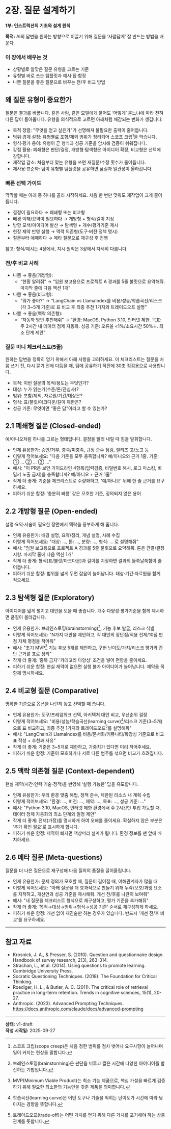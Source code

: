 # 2장. 질문 설계하기

**1부: 인스트럭션의 기초와 설계 원칙**

**목적:** AI의 답변을 원하는 방향으로 이끌기 위해 질문을 ‘사람답게’ 잘 만드는 방법을 배운다.

### 이 장에서 배우는 것
- 상황별로 알맞은 질문 유형을 고르는 기준
- 유형별 바로 쓰는 템플릿과 예시·팁·함정
- 나쁜 질문을 좋은 질문으로 바꾸는 전/후 비교 방법

## 왜 질문 유형이 중요한가

질문은 결과를 바꿉니다. 같은 사람, 같은 모델에게 물어도 ‘어떻게’ 묻느냐에 따라 전혀 다른 답이 돌아옵니다. 유형을 의식적으로 고르면 아래처럼 체감되는 변화가 생깁니다:

- 목적 정렬: "무엇을 얻고 싶은가"가 선명해져 불필요한 출력이 줄어듭니다.
- 범위·경계 설정: 유형별로 포함/제외 범위가 정리되어 스코프 크립[^1]을 막습니다.
- 형식·평가 용이: 유형이 곧 형식과 성공 기준을 암시해 검증이 쉬워집니다.
- 강점 활용: 폐쇄형은 판단/결정, 개방형·탐색형은 아이디어 확장, 비교형은 선택에 강합니다.
- 재작업 감소: 처음부터 맞는 유형을 쓰면 재질문/수정 횟수가 줄어듭니다.
- 재사용·표준화: 팀이 유형별 템플릿을 공유하면 품질과 일관성이 올라갑니다.

### 빠른 선택 가이드

막막할 때는 아래 중 하나를 골라 시작하세요. 처음 한 번만 맞춰도 재작업이 크게 줄어듭니다.

- 결정이 필요하다 → 폐쇄형 또는 비교형
- 배경 이해/요약이 필요하다 → 개방형 + 형식/길이 지정
- 방향 모색/아이디어 발산 → 탐색형 + 개수/평가기준 제시
- 현장 제약 반영 실행 → 맥락 의존형(도구·버전·정책 명시)
- 질문부터 애매하다 → 메타 질문으로 재구성 후 진행

참고: 형식/예시는 4장에서, 지시 원칙은 3장에서 자세히 다룹니다.

### 전/후 비교 사례
- 나쁨 → 좋음(개방형):
  - “현황 알려줘” → “임원 보고용으로 프로젝트 A 경과를 5줄 불릿으로 요약해줘. 마지막 줄에 다음 액션 1개”
- 나쁨 → 좋음(비교형):
  - “뭐가 좋아?” → “LangChain vs LlamaIndex를 비용/성능/학습곡선/리스크(각 3~5개 기준)로 표 비교 후 최종 추천 1가지와 트레이드오프 설명”
- 나쁨 → 좋음(맥락 의존형):
  - “자동화 방안 추천해줘” → “환경: MacOS, Python 3.10, 인터넷 제한. 목표: 주 2시간 내 데이터 정제 자동화. 성공 기준: 오류율 <1%/소요시간 50%↓. 최소 단계 제안”

### 질문 미니 체크리스트(5줄)
원하는 답변을 정확히 얻기 위해서 아래 사항을 고려하세요. 이 체크리스트는 질문을 처음 쓰기 전, 다시 묻기 전에 다듬을 때, 팀에 공유하기 직전에 30초 점검용으로 사용합니다.
- 목적: 이번 질문의 목적/용도는 무엇인가?
- 대상: 누가 읽는가(수준/톤/관심사)?
- 범위: 포함/제외, 자료원/기간/대상은?
- 형식: 표/불릿/마크다운/길이 제한은?
- 성공 기준: 무엇이면 “좋은 답”이라고 할 수 있는가?

## 2.1 폐쇄형 질문 (Closed-ended)
예/아니오처럼 하나를 고르는 형태입니다. 결정을 빨리 내릴 때 힘을 발휘합니다.

- 언제 유용한가: 승인/거부, 충족/미충족, 규정 준수 점검, 릴리즈 고/노고 등
- 이렇게 적어보세요: "다음 기준을 모두 충족합니까? 예/아니오와 근거 1줄. 기준: ① … ② … ③ …"
- 예시: "이 PR은 보안 가이드라인 4항목(입력검증, 비밀번호 해시, 로그 마스킹, 비밀키 노출 금지)을 충족합니까? 예/아니오 + 근거 1줄"
- 작게 더 좋게: 기준을 체크리스트로 수량화하고, '예/아니오' 뒤에 한 줄 근거를 요구하세요.
- 피하기 쉬운 함정: ‘충분히 빠름’ 같은 모호한 기준, 정의되지 않은 용어

## 2.2 개방형 질문 (Open-ended)
설명·요약·서술이 필요한 장면에서 맥락을 풍부하게 해 줍니다.

- 언제 유용한가: 배경 설명, 요약/정리, 개념 설명, 사례 수집
- 이렇게 적어보세요: "대상: …, 톤: …, 분량: …, 형식: … 로 설명해줘"
- 예시: "임원 보고용으로 프로젝트 A 경과를 5줄 불릿으로 요약해줘. 톤은 간결/결정지향. 마지막 줄에 다음 액션 1개"
- 작게 더 좋게: 형식(표/불릿/마크다운)과 길이를 지정하면 결과의 들쭉날쭉함이 줄어듭니다.
- 피하기 쉬운 함정: 범위를 넓게 두면 잡음이 늘어납니다. 대상·기간·자료원을 함께 적으세요.

## 2.3 탐색형 질문 (Exploratory)
아이디어를 넓게 펼치고 대안을 모을 때 좋습니다. 개수·다양성·평가기준을 함께 제시하면 품질이 올라갑니다.

- 언제 유용한가: 브레인스토밍(brainstorming)[^4], 기능 후보 발굴, 리스크 식별
- 이렇게 적어보세요: "N가지 대안을 제안하고, 각 대안의 장단점/적용 전제/10점 만점 자체 평점을 적어줘"
- 예시: "초기 MVP[^2] 기능 후보 5개를 제안하고, 구현 난이도/가치/리스크 평가와 간단 근거를 표로 정리"
- 작게 더 좋게: ‘중복 금지’·‘카테고리 다양성’ 조건을 넣어 편향을 줄이세요.
- 피하기 쉬운 함정: 현실 제약이 없으면 실행 불가 아이디어가 늘어납니다. 제약을 꼭 함께 명시하세요.

## 2.4 비교형 질문 (Comparative)
명확한 기준으로 옵션을 나란히 놓고 선택할 때 씁니다.

- 언제 유용한가: 도구/프레임워크 선택, 아키텍처 대안 비교, 우선순위 결정
- 이렇게 적어보세요: "비용/성능/학습곡선(learning curve)[^5]/리스크 기준(3~5개)으로 표 비교하고, 최종 추천 1가지와 트레이드오프[^3]를 설명해줘"
- 예시: "LangChain과 LlamaIndex를 비용/문서화/커뮤니티/확장성 기준으로 비교 표 작성 + 추천과 사유"
- 작게 더 좋게: 기준은 3~5개로 제한하고, 가중치가 있다면 미리 적어주세요.
- 피하기 쉬운 함정: 기준이 모호하거나 서로 다른 범주를 섞으면 비교가 흐려집니다.

## 2.5 맥락 의존형 질문 (Context-dependent)
현실 제약(시간·인력·기술·정책)을 반영해 ‘실행 가능한’ 답을 유도합니다.

- 언제 유용한가: 우리 환경 맞춤 해법, 정책 준수, 제한된 리소스 내 계획 수립
- 이렇게 적어보세요: "환경: …, 버전: …, 제약: …, 목표: …, 성공 기준: …"
- 예시: "Python 3.10, MacOS, 인터넷 제한 환경에서 주 2시간만 투입 가능할 때, 데이터 정제 자동화의 최소 단계와 일정 제안"
- 작게 더 좋게: 전제(가정)를 명시하게 하여 오해를 줄이세요. 확실하지 않은 부분은 ‘추가 확인 필요’로 표시하게 합니다.
- 피하기 쉬운 함정: 제약이 빠지면 책상머리 설계가 됩니다. 환경 정보를 맨 앞에 배치하세요.

## 2.6 메타 질문 (Meta-questions)
질문을 더 나은 질문으로 재구성해 다음 질의의 품질을 끌어올립니다.

- 언제 유용한가: 문제 정의가 모호할 때, 질문이 길어질 때, 이해관계자가 많을 때
- 이렇게 적어보세요: "아래 질문을 더 효과적으로 만들기 위해 누락/모호/과잉 요소를 지적하고, 개선안과 성공 기준을 제시해줘. 개선 전/후를 나란히 보여줘"
- 예시: "내 질문을 체크리스트 형식으로 재구성하고, 평가 기준을 추가해줘"
- 작게 더 좋게: ‘목적→대상→범위→형식→성공 기준’ 순서로 재구성하게 하세요.
- 피하기 쉬운 함정: 개선 없이 재진술만 하는 경우가 있습니다. 반드시 ‘개선 전/후 비교’를 요구하세요.

---

## 참고 자료

- Krosnick, J. A., & Presser, S. (2010). Question and questionnaire design. Handbook of survey research, 2(3), 263-314.
- Strachan, L., et al. (2014). Using questions to promote learning. Cambridge University Press.
- Socratic Questioning Techniques. (2018). The Foundation for Critical Thinking.
- Roediger, H. L., & Butler, A. C. (2011). The critical role of retrieval practice in long-term retention. Trends in cognitive sciences, 15(1), 20-27.
- Anthropic. (2023). Advanced Prompting Techniques. https://docs.anthropic.com/claude/docs/advanced-prompting

---

[^1]: 스코프 크립(scope creep)은 처음 정한 범위를 점차 벗어나 요구사항이 늘어나며 일이 커지는 현상을 말합니다.
[^2]: MVP(Minimum Viable Product)는 최소 기능 제품으로, 핵심 가설을 빠르게 검증하기 위해 필요한 최소한의 기능만을 갖춘 제품을 의미합니다.
[^3]: 트레이드오프(trade-off)는 어떤 가치를 얻기 위해 다른 가치를 포기해야 하는 상충 관계를 뜻합니다.
[^4]: 브레인스토밍(brainstorming)은 판단을 미루고 짧은 시간에 다양한 아이디어를 발산하는 기법입니다.
[^5]: 학습곡선(learning curve)은 어떤 도구나 기술을 익히는 난이도가 시간에 따라 낮아지는 경향을 뜻합니다.

**상태:** v1-draft  
**작성 시작일:** 2025-09-27
